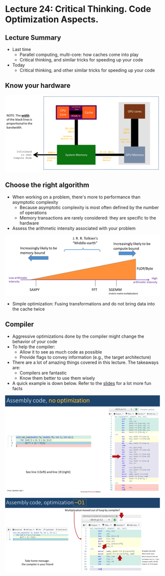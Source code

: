 # Lecture 24: Critical Thinking. Code Optimization Aspects.

## Lecture Summary

* Last time
  * Parallel computing, multi-core: how caches come into play
  * Critical thinking, and similar tricks for speeding up your code
* Today
  * Critical thinking, and other similar tricks for speeding up your code

## Know your hardware

![Know your bandwidth/latency](<../../.gitbook/assets/Screen Shot 2021-04-10 at 11.39.24 PM.png>)

## Choose the right algorithm

* When working on a problem, there's more to performance than asymptotic complexity
  * Because asymptotic complexity is most often defined by the number of operations
  * Memory transactions are rarely considered: they are specific to the hardware
* Assess the arithmetic intensity associated with your problem

![](<../../.gitbook/assets/Screen Shot 2021-04-10 at 11.43.21 PM.png>)

* Simple optimization: Fusing transformations and do not bring data into the cache twice

## Compiler

* Aggressive optimizations done by the compiler might change the behavior of your code
* To help the compiler:
  * Allow it to see as much code as possible
  * Provide flags to convey information (e.g., the target architecture)
* There are a lot of amazing things covered in this lecture. The takeaways are:
  * Compilers are fantastic
  * Know them better to use them wisely
* A quick example is down below. Refer to the [slides](https://uwmadison.app.box.com/s/kapdp4qt18c6869dnaenlo35iytnlp2r) for a lot more fun facts

![](<../../.gitbook/assets/Screen Shot 2021-04-10 at 11.59.06 PM.png>)

![](<../../.gitbook/assets/Screen Shot 2021-04-10 at 11.59.17 PM.png>)
